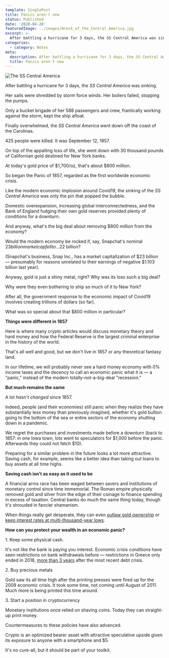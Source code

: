 ```yaml
---
template: SinglePost
title: Panics aren't new
status: Published
date: '2020-04-28'
featuredImage: ../images/Wreck_of_the_Central_America.jpg
excerpt: >-
  After battling a hurricane for 3 days, the SS Central America was sinking.
categories:
  - category: Notes
meta:
  description: After battling a hurricane for 3 days, the SS Central America was sinking.
  title: Panics aren't new
---
```


![The SS Central America](../images/Wreck_of_the_Central_America.jpg)

After battling a hurricane for 3 days, the _SS Central America_ was sinking.

Her sails were shredded by storm force winds. Her boilers failed, stopping the pumps.

Only a bucket brigade of her 588 passengers and crew, frantically working against the storm, kept the ship afloat.

Finally overwhelmed, the _SS Central America_ went down off the coast of the Carolinas.

425 people were killed. It was September 12, 1857.

On top of the appalling loss of life, she went down with 30 thousand pounds of Californian gold destined for New York banks.

At today's gold price of \$1,700/oz, that's about \$800 million.

So began the Panic of 1857, regarded as the first worldwide economic crisis.

Like the modern economic implosion around Covid19, the sinking of the _SS Central America_ was only the pin that popped the bubble.

Domestic overexpansion, increasing global interconnectedness, and the Bank of England fudging their own gold reserves provided plenty of conditions for a downturn.

And anyway, what's the big deal about removing \$800 million from the economy?

Would the modern economy be rocked if, say, Snapchat's nominal $23 billion market cap fell to...$22 billion?

(Snapchat's business, Snap Inc., has a market capitalization of $23 billion &mdash; presumably for reasons unrelated to their earnings of negative $1.103 billion last year).

Anyway, gold is just a shiny metal, right? Why was its loss such a big deal?

Why were they even bothering to ship so much of it to New York?

After all, the government response to the economic impact of Covid19 involves creating trillions of dollars (so far).

What was so special about that \$800 million in particular?

**Things were different in 1857**

Here is where many crypto articles would discuss monetary theory and hard money and how the Federal Reserve is the largest criminal enterprise in the history of the world.

That's all well and good, but we don't live in 1857 or any theoretical fantasy land.

In our lifetime, we will probably never see a hard money economy with 0% income taxes and the decency to call an economic panic what it is &mdash; a "panic," instead of the modern totally-not-a-big-deal "recession."

**But much remains the same**

A lot _hasn't changed_ since 1857.

Indeed, people (and their economies) still panic when they realize they have substantially less money than previously imagined, whether it's gold bullion going to the bottom of the sea or entire sectors of the economy shutting down in a pandemic.

We regret the purchases and investments made before a downturn (back to 1857: in one Iowa town, lots went to speculators for $1,000 before the panic. Afterwards they could not fetch $10).

Preparing for a similar problem in the future looks a lot more attractive. Saving cash, for example, seems like a better idea than taking out loans to buy assets at all time highs.

**Saving cash isn't as easy as it used to be**

A financial arms race has been waged between savers and institutions of monetary control since time immemorial. The Roman empire physically removed gold and silver from the edge of their coinage to finance spending in excess of taxation. Central banks do much the same thing today, though it's shrouded in fancier shamanism.

When things really get desperate, they can even [outlaw gold ownership](https://en.wikipedia.org/wiki/Executive_Order_6102) or [keep interest rates at multi-thousand-year lows](https://en.wikipedia.org/wiki/Zero_interest-rate_policy).

**How can you protect your wealth in an economic panic?**

1\. Keep some physical cash.

It's not like the bank is paying you interest. Economic crisis conditions have seen restrictions on bank withdrawals before &mdash; restrictions in Greece only ended in 2018, [more than 3 years](https://apnews.com/57fcf1f4694a486aa4b7cd43095ae8ee/After-3-years,-Greece-ends-limits-on-bank-cash-withdrawals) after the most recent debt crisis.

2\. Buy precious metals

Gold saw its all time high after the printing presses were fired up for the 2008 economic crisis. It took some time, not coming until August of 2011. Much more is being printed this time around.

3\. Start a position in cryptocurrency

Monetary institutions once relied on shaving coins. Today they can straight-up print money.

Countermeasures to these policies have also advanced.

Crypto is an optimized bearer asset with attractive speculative upside given its exposure to anyone with a smartphone and \$5.

It's no cure-all, but it should be part of your toolkit.
